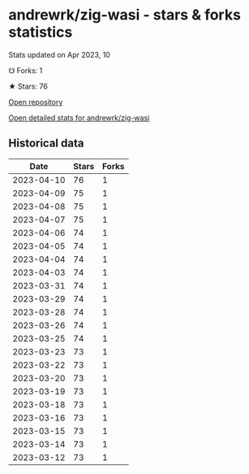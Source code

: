 # andrewrk/zig-wasi - stars & forks statistics

Stats updated on Apr 2023, 10

☋ Forks: 1

★ Stars: 76

[Open repository](https://github.com/andrewrk/zig-wasi)

[Open detailed stats for andrewrk/zig-wasi](https://reviewgithub.com/rep/andrewrk/zig-wasi)

## Historical data
| Date | Stars | Forks |
|------|-------|-------|
| 2023-04-10 | 76 | 1 | 
| 2023-04-09 | 75 | 1 | 
| 2023-04-08 | 75 | 1 | 
| 2023-04-07 | 75 | 1 | 
| 2023-04-06 | 74 | 1 | 
| 2023-04-05 | 74 | 1 | 
| 2023-04-04 | 74 | 1 | 
| 2023-04-03 | 74 | 1 | 
| 2023-03-31 | 74 | 1 | 
| 2023-03-29 | 74 | 1 | 
| 2023-03-28 | 74 | 1 | 
| 2023-03-26 | 74 | 1 | 
| 2023-03-25 | 74 | 1 | 
| 2023-03-23 | 73 | 1 | 
| 2023-03-22 | 73 | 1 | 
| 2023-03-20 | 73 | 1 | 
| 2023-03-19 | 73 | 1 | 
| 2023-03-18 | 73 | 1 | 
| 2023-03-16 | 73 | 1 | 
| 2023-03-15 | 73 | 1 | 
| 2023-03-14 | 73 | 1 | 
| 2023-03-12 | 73 | 1 | 

